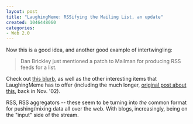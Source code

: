 ```yaml
--- 
layout: post
title: "LaughingMeme: RSSifying the Mailing List, an update"
created: 1046448060
categories: 
- Web 2.0
---
```

Now this is a good idea, and another good example of intertwingling:
<blockquote>Dan Brickley just mentioned a patch to Mailman for producing RSS feeds for a list.</blockquote>Check out <a href="http://laughingmeme.org/archives/000450.html">this blurb</a>, as well as the other interesting items that LaughingMeme has to offer (including the much longer, <a href="http://laughingmeme.org/archives/000234.html">original post about this</a>, back in Nov. '02).

RSS, RSS aggregators -- these seem to be turning into <em>the</em> common format for pushing/mixing data all over the web. With blogs, increasingly, being on the "input" side of the stream.
